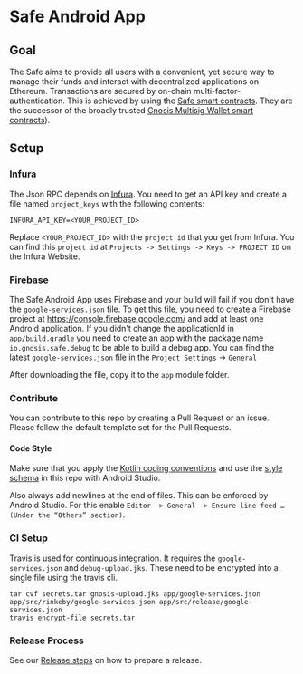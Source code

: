 # Safe Android App 

[//]: # (unkomment after test report is working)
[//]: # ([![codecov]&#40;https://codecov.io/gh/safe-global/safe-android/branch/master/graph/badge.svg&#41;]&#40;https://codecov.io/gh/safe-global/safe-android&#41;)

## Goal
The Safe aims to provide all users with a convenient, yet secure way to manage their funds and interact with decentralized applications on Ethereum. 
Transactions are secured by on-chain multi-factor-authentication. This is achieved by using the [Safe smart contracts](https://github.com/safe-global/safe-contracts). They are the successor of the broadly trusted [Gnosis Multisig Wallet smart contracts](https://github.com/gnosis/MultiSigWallet)).

## Setup

### Infura
The Json RPC depends on [Infura](https://infura.io/). You need to get an API key and create a file named `project_keys` with the following contents:
```
INFURA_API_KEY=<YOUR_PROJECT_ID>
```

Replace `<YOUR_PROJECT_ID>` with the `project id` that you get from Infura. You can find this `project id` at `Projects -> Settings -> Keys -> PROJECT ID` on the Infura Website.

### Firebase
The Safe Android App uses Firebase and your build will fail if you don't have the `google-services.json` file.
To get this file, you need to create a Firebase project at <https://console.firebase.google.com/> and add at least one Android application.
If you didn't change the applicationId in `app/build.gradle` you need to create an app with the package name `io.gnosis.safe.debug` to be able to build a debug app. You can find the latest `google-services.json` file in the `Project Settings` -> `General`

After downloading the file, copy it to the `app` module folder.

### Contribute
You can contribute to this repo by creating a Pull Request or an issue. Please follow the default template set for the Pull Requests.

#### Code Style
Make sure that you apply the [Kotlin coding conventions](https://kotlinlang.org/docs/reference/coding-conventions.html) and use the [style schema](heimdall-style.xml) in this repo with Android Studio.

Also always add newlines at the end of files. This can be enforced by Android Studio. For this enable `Editor -> General -> Ensure line feed … (Under the “Others” section)`.

### CI Setup

Travis is used for continuous integration. It requires the `google-services.json` and `debug-upload.jks`. These need to be encrypted into a single file using the travis cli.

```
tar cvf secrets.tar gnosis-upload.jks app/google-services.json app/src/rinkeby/google-services.json app/src/release/google-services.json
travis encrypt-file secrets.tar
```

### Release Process

See our [Release steps](docs/RELEASE.md) on how to prepare a release.
